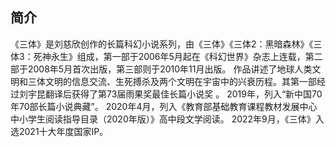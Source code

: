 ## 简介

《三体》是刘慈欣创作的长篇科幻小说系列，由《三体》《三体2：黑暗森林》《三体3：死神永生》组成，第一部于2006年5月起在《科幻世界》杂志上连载，第二部于2008年5月首次出版，第三部则于2010年11月出版。
作品讲述了地球人类文明和三体文明的信息交流、生死搏杀及两个文明在宇宙中的兴衰历程。其第一部经过刘宇昆翻译后获得了第73届雨果奖最佳长篇小说奖  。
2019年，列入“新中国70年70部长篇小说典藏”。 
2020年4月，列入《教育部基础教育课程教材发展中心 中小学生阅读指导目录（2020年版）》高中段文学阅读。 
2022年9月，《三体》入选2021十大年度国家IP。 